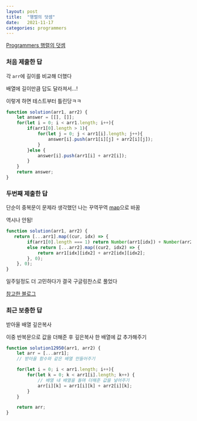 ```yaml
---
layout: post
title:  "행렬의 덧셈"
date:   2021-11-17
categories: programmers
---
```

[Programmers 행렬의 덧셈](https://programmers.co.kr/learn/courses/30/lessons/12950?language=javascript)

### 처음 제출한 답

각 `arr`에 길이를 비교해 더했다

배열에 길이만큼 답도 달라져서...!

이렇게 하면 테스트부터 틀린당ㅋㅋ
```js
function solution(arr1, arr2) {
    let answer = [[], []];
    for(let i = 0; i < arr1.length; i++){
        if(arr1[0].length > 1){
            for(let j = 0; j < arr1[i].length; j++){
                answer[i].push(arr1[i][j] + arr2[i][j]);
            }
        }else {
            answer[i].push(arr1[i] + arr2[i]);
        }
    }
    return answer;
}
```

### 두번째 제출한 답

단순이 중복문이 문제라 생각했던 나는 꾸역꾸역 [map](https://developer.mozilla.org/ko/docs/Web/JavaScript/Reference/Global_Objects/Array/map)으로 바꿈

역시나 안됨!
```js
function solution(arr1, arr2) {
   return [...arr1].map((cur, idx) => {
        if(arr1[0].length === 1) return Number(arr1[idx]) + Number(arr2[idx]);
        else return [...arr2].map((cur2, idx2) => {
            return arr1[idx][idx2] + arr2[idx][idx2];
        }, 0);
    }, 0);
}
```

일주일정도 더 고민하다가 결국 구글링찬스로 풀었다

[참고한 블로그](https://jo-c.tistory.com/18)

### 최근 보충한 답

받아올 배열 깊은복사

이중 반복문으로 값을 더해준 후 깊은복사 한 배열에 값 추가해주기

```js
function solution12950(arr1, arr2) {
    let arr = [...arr1];
    // 받아올 함수와 같은 배열 만들어주기

    for(let i = 0; i < arr1.length; i++){
        for(let k = 0; k < arr1[i].length; k++) {
            // 배열 내 배열을 돌며 더해준 값을 넣어주기
            arr[i][k] = arr1[i][k] + arr2[i][k];
        }   
    }

    return arr;
}
```